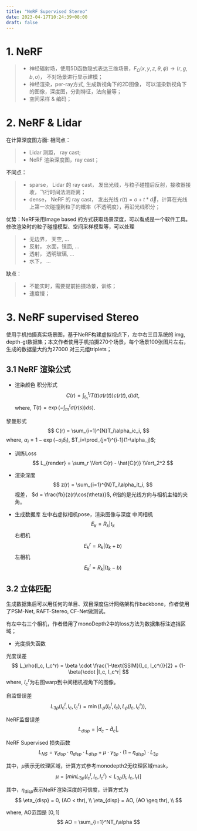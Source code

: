 ```yaml
---
title: "NeRF Supervised Stereo"
date: 2023-04-17T10:24:39+08:00
draft: false
---
```


# 1. NeRF
> * 神经辐射场，使用5D函数隐式表达三维场景，$F_\Omega(x, y, z, \theta, \phi)\rightarrow (r, g, b, \sigma)$， 不对场景进行显示建模；
> * 神经渲染，per-ray方式, 生成新视角下的2D图像， 可以渲染新视角下的图像，深度图，分割特征，法向量等；
> * 空间采样 & 编码； 



# 2. NeRF & Lidar
在计算深度图方面:
相同点：
> * Lidar 测距， ray cast;
> * NeRF 渲染深度图，ray cast；

不同点：
> * sparse， Lidar 的 ray cast， 发出光线，与粒子碰撞后反射，接收器接收，飞行时间法测距离；
> * dense， NeRF 的 ray cast， 发出光线 $r(t) = o + t * \vec{d}$，计算在光线上第一次碰撞到粒子的概率（不透明度），再沿光线积分；

优势：NeRF采用Image based 的方式获取场景深度，可以看成是一个软件工具。修改渲染时的粒子碰撞模型、空间采样模型等，可以处理
> * 无边界， 天空, ...
> * 反射， 水面，镜面, ...
> * 透射， 透明玻璃, ...
> * 水下， ... 

缺点：
> * 不能实时，需要提前拍摄场景，训练；
> * 速度慢；

# 3. NeRF supervised Stereo
使用手机拍摄真实场景图，基于NeRF构建虚拟视点下，左中右三目系统的 img, depth-gt数据集；本文作者使用手机拍摄270个场景，每个场景100张图片左右，生成的数据量大约为27000 对三元组triplets；
## 3.1 NeRF 渲染公式
* 渲染颜色
积分形式
$$
C(r) = \int_{t_n}^{t_f}T(t)\sigma(r(t))c(r(t), d)dt,
$$
where, $T(t) = \exp(-\int_{tn}^t\sigma(r(s))ds)$.

黎曼形式
$$
C(r) = \sum_{i=1}^{N}T_i\alpha_ic_i,
$$
where, $\alpha_i = 1-\exp(-\sigma_i\delta_i)$, $T_i=\prod_{j=1}^{i-1}(1-\alpha_j)$;

* 训练Loss
$$
L_{render} = \sum_r \Vert C(r) - \hat{C(r)} \Vert_2^2
$$

* 渲染深度
$$
z(r) = \sum_{i=1}^{N}T_i\alpha_it_i,
$$
视差， $d = \frac{fb}{z(r)\cos(\theta)}$, $\theta$指的是光线方向与相机主轴的夹角。

* 生成数据库
左中右虚拟相机pose，渲染图像与深度
中间相机
$$
E_k = R_k | t_k
$$
右相机
$$
E_k^r = R_k | (t_k + b)
$$
左相机
$$
E_k^l = R_k | (t_k - b)
$$

## 3.2 立体匹配
生成数据集后可以用任何的单目、双目深度估计网络架构作backbone，作者使用了PSM-Net, RAFT-Stereo, CF-Net做测试。

有左中右三个相机，作者借用了monoDepth2中的loss方法为数据集标注遮挡区域；
* 光度损失函数



光度误差
$$
L_\rho(I_c, I_c^r) = \beta \cdot \frac{1-\text{SSIM}(I_c, I_c^r)}{2} + (1-\beta)\cdot |I_c, I_c^r|
$$
where, $I_c^r$为右图warp到中间相机视角下的图像。

自监督误差
$$
L_{3\rho}(I_c^l, I_c, I_c^r) = \min(L_\rho(I_c^l, I_c), L_\rho(I_c, I_c^r)),
$$

NeRF监督误差
$$
L_{disp} = |d_c - \hat{d}_c|,
$$

NeRF Supervised 损失函数
$$
L_{NS} = \gamma_{disp} \cdot \eta_{disp} \cdot L_{disp} + \mu \cdot \gamma_{3\rho} \cdot (1 - \eta_{disp}) \cdot L_{3\rho}
$$

其中，$\mu$表示无纹理区域，计算方式参考monodepth2无纹理区域mask，
$$
\mu = [min L_{3\rho}(I_c^l, I_c, I_c^r) < L_{3\rho}(I_l, I_c, I_r)]
$$

其中，$\eta_{disp}$表示NeRF渲染深度的可信度，计算方式为
$$
\eta_{disp} = 0, (AO  < thr), \\
\eta_{disp} = AO, (AO \geq thr), \\
$$

where, AO范围是 $[0, 1]$
$$
AO = \sum_{i=1}^NT_i\alpha
$$